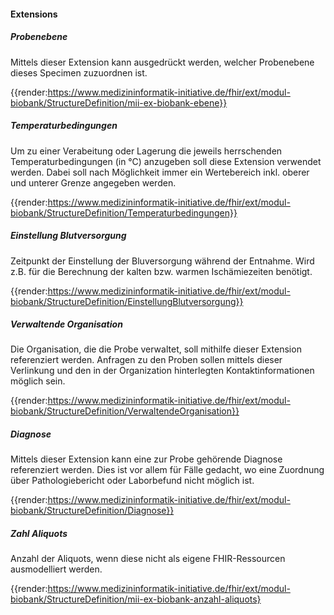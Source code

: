 #### Extensions


##### Probenebene

Mittels dieser Extension kann ausgedrückt werden, welcher Probenebene dieses Specimen zuzuordnen ist.

{{render:https://www.medizininformatik-initiative.de/fhir/ext/modul-biobank/StructureDefinition/mii-ex-biobank-ebene}}

##### Temperaturbedingungen

Um zu einer Verabeitung oder Lagerung die jeweils herrschenden Temperaturbedingungen (in °C) anzugeben soll diese Extension verwendet werden. Dabei soll nach Möglichkeit immer ein Wertebereich inkl. oberer und unterer Grenze angegeben werden.

{{render:https://www.medizininformatik-initiative.de/fhir/ext/modul-biobank/StructureDefinition/Temperaturbedingungen}}

##### Einstellung Blutversorgung

Zeitpunkt der Einstellung der Bluversorgung während der Entnahme. Wird z.B. für die Berechnung der kalten bzw. warmen Ischämiezeiten benötigt.

{{render:https://www.medizininformatik-initiative.de/fhir/ext/modul-biobank/StructureDefinition/EinstellungBlutversorgung}}

##### Verwaltende Organisation

Die Organisation, die die Probe verwaltet, soll mithilfe dieser Extension referenziert werden. Anfragen zu den Proben sollen mittels dieser Verlinkung und den in der Organization hinterlegten Kontaktinformationen möglich sein.

{{render:https://www.medizininformatik-initiative.de/fhir/ext/modul-biobank/StructureDefinition/VerwaltendeOrganisation}}

##### Diagnose

Mittels dieser Extension kann eine zur Probe gehörende Diagnose referenziert werden. Dies ist vor allem für Fälle gedacht, wo eine Zuordnung über Pathologiebericht oder Laborbefund nicht möglich ist.

{{render:https://www.medizininformatik-initiative.de/fhir/ext/modul-biobank/StructureDefinition/Diagnose}}

##### Zahl Aliquots

Anzahl der Aliquots, wenn diese nicht als eigene FHIR-Ressourcen ausmodelliert werden.

{{render:https://www.medizininformatik-initiative.de/fhir/ext/modul-biobank/StructureDefinition/mii-ex-biobank-anzahl-aliquots}
